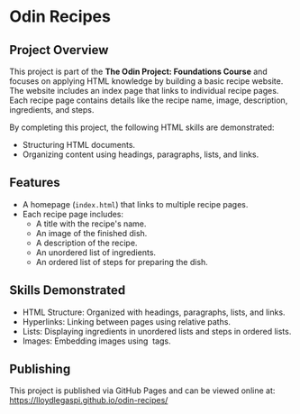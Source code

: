 # Odin Recipes

## Project Overview
This project is part of the **The Odin Project: Foundations Course** and focuses on applying HTML knowledge by building a basic recipe website. The website includes an index page that links to individual recipe pages. Each recipe page contains details like the recipe name, image, description, ingredients, and steps.

By completing this project, the following HTML skills are demonstrated:
- Structuring HTML documents.
- Organizing content using headings, paragraphs, lists, and links.

## Features
- A homepage (`index.html`) that links to multiple recipe pages.
- Each recipe page includes:
  - A title with the recipe's name.
  - An image of the finished dish.
  - A description of the recipe.
  - An unordered list of ingredients.
  - An ordered list of steps for preparing the dish.

## Skills Demonstrated
- HTML Structure: Organized with headings, paragraphs, lists, and links.
- Hyperlinks: Linking between pages using relative paths.
- Lists: Displaying ingredients in unordered lists and steps in ordered lists.
- Images: Embedding images using <img> tags.

## Publishing
This project is published via GitHub Pages and can be viewed online at:
https://lloydlegaspi.github.io/odin-recipes/

